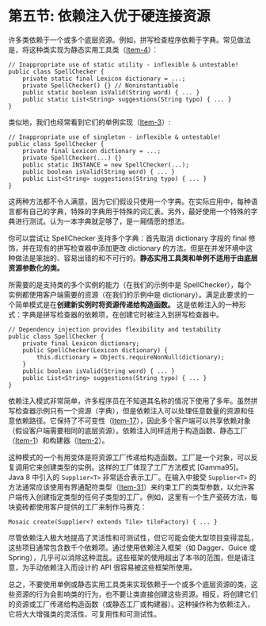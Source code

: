 # 第五节: 依赖注入优于硬连接资源

许多类依赖于一个或多个底层资源。例如，拼写检查程序依赖于字典。常见做法是，将这种类实现为静态实用工具类（[Item-4](/Chapter-2/Chapter-2-Item-4-Enforce-noninstantiability-with-a-private-constructor.md)）：

```
// Inappropriate use of static utility - inflexible & untestable!
public class SpellChecker {
    private static final Lexicon dictionary = ...;
    private SpellChecker() {} // Noninstantiable
    public static boolean isValid(String word) { ... }
    public static List<String> suggestions(String typo) { ... }
}
```

类似地，我们也经常看到它们的单例实现（[Item-3](/Chapter-2/Chapter-2-Item-3-Enforce-the-singleton-property-with-a-private-constructor-or-an-enum-type.md)）:

```
// Inappropriate use of singleton - inflexible & untestable!
public class SpellChecker {
    private final Lexicon dictionary = ...;
    private SpellChecker(...) {}
    public static INSTANCE = new SpellChecker(...);
    public boolean isValid(String word) { ... }
    public List<String> suggestions(String typo) { ... }
}
```

这两种方法都不令人满意，因为它们假设只使用一个字典。在实际应用中，每种语言都有自己的字典，特殊的字典用于特殊的词汇表。另外，最好使用一个特殊的字典进行测试。认为一本字典就足够了，是一厢情愿的想法。

你可以尝试让 SpellChecker 支持多个字典：首先取消 dictionary 字段的 final 修饰，并在现有的拼写检查器中添加更改 dictionary 的方法。但是在并发环境中这种做法是笨拙的、容易出错的和不可行的。**静态实用工具类和单例不适用于由底层资源参数化的类。**

所需要的是支持类的多个实例的能力（在我们的示例中是 SpellChecker），每个实例都使用客户端需要的资源（在我们的示例中是 dictionary）。满足此要求的一个简单模式是在**创建新实例时将资源传递给构造函数。** 这是依赖注入的一种形式：字典是拼写检查器的依赖项，在创建它时被注入到拼写检查器中。

```
// Dependency injection provides flexibility and testability
public class SpellChecker {
    private final Lexicon dictionary;
    public SpellChecker(Lexicon dictionary) {
        this.dictionary = Objects.requireNonNull(dictionary);
    }
    public boolean isValid(String word) { ... }
    public List<String> suggestions(String typo) { ... }
}
```

依赖注入模式非常简单，许多程序员在不知道其名称的情况下使用了多年。虽然拼写检查器示例只有一个资源（字典），但是依赖注入可以处理任意数量的资源和任意依赖路径。它保持了不可变性（[Item-17](/Chapter-4/Chapter-4-Item-17-Minimize-mutability.md)），因此多个客户端可以共享依赖对象（假设客户端需要相同的底层资源）。依赖注入同样适用于构造函数、静态工厂（[Item-1](/Chapter-2/Chapter-2-Item-1-Consider-static-factory-methods-instead-of-constructors.md)）和构建器（[Item-2](/Chapter-2/Chapter-2-Item-2-Consider-a-builder-when-faced-with-many-constructor-parameters.md)）。

这种模式的一个有用变体是将资源工厂传递给构造函数。工厂是一个对象，可以反复调用它来创建类型的实例。这样的工厂体现了工厂方法模式 [Gamma95]。Java 8 中引入的 `Supplier<T>` 非常适合表示工厂。在输入中接受 `Supplier<T>` 的方法通常应该使用有界通配符类型（[Item-31](/Chapter-5/Chapter-5-Item-31-Use-bounded-wildcards-to-increase-API-flexibility.md)）来约束工厂的类型参数，以允许客户端传入创建指定类型的任何子类型的工厂。例如，这里有一个生产瓷砖方法，每块瓷砖都使用客户提供的工厂来制作马赛克：

```
Mosaic create(Supplier<? extends Tile> tileFactory) { ... }
```

尽管依赖注入极大地提高了灵活性和可测试性，但它可能会使大型项目变得混乱，这些项目通常包含数千个依赖项。通过使用依赖注入框架（如 Dagger、Guice 或 Spring），几乎可以消除这种混乱。这些框架的使用超出了本书的范围，但是请注意，为手动依赖注入而设计的 API 很容易被这些框架所使用。

总之，不要使用单例或静态实用工具类来实现依赖于一个或多个底层资源的类，这些资源的行为会影响类的行为，也不要让类直接创建这些资源。相反，将创建它们的资源或工厂传递给构造函数（或静态工厂或构建器）。这种操作称为依赖注入，它将大大增强类的灵活性、可复用性和可测试性。